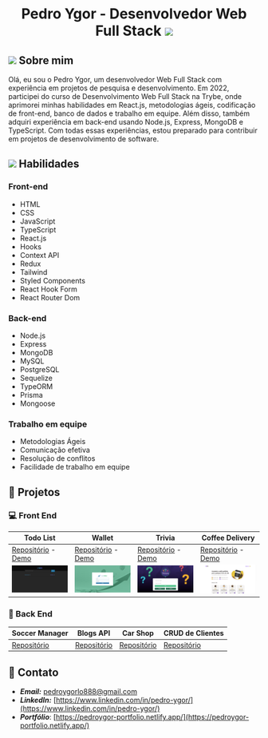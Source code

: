 

<h1 align="center"> Pedro Ygor - Desenvolvedor Web Full Stack <img src = "https://raw.githubusercontent.com/MartinHeinz/MartinHeinz/master/wave.gif" width = 20px /> </h1>




## <img src="https://media.giphy.com/media/ObNTw8Uzwy6KQ/giphy.gif" width="15" /> Sobre mim

Olá, eu sou o Pedro Ygor, um desenvolvedor Web Full Stack com experiência em projetos de pesquisa e desenvolvimento. Em 2022, participei do curso de Desenvolvimento Web Full Stack na Trybe, onde aprimorei minhas habilidades em React.js, metodologias ágeis, codificação de front-end, banco de dados e trabalho em equipe. Além disso, também adquiri experiência em back-end usando Node.js, Express, MongoDB e TypeScript. Com todas essas experiências, estou preparado para contribuir em projetos de desenvolvimento de software.

## <img src="https://media2.giphy.com/media/QssGEmpkyEOhBCb7e1/giphy.gif?cid=ecf05e47a0n3gi1bfqntqmob8g9aid1oyj2wr3ds3mg700bl&rid=giphy.gif" width ="15" /> Habilidades

### Front-end

- HTML
- CSS
- JavaScript
- TypeScript
- React.js
- Hooks
- Context API
- Redux
- Tailwind
- Styled Components
- React Hook Form
- React Router Dom

### Back-end

- Node.js
- Express
- MongoDB
- MySQL
- PostgreSQL
- Sequelize
- TypeORM
- Prisma
- Mongoose

### Trabalho em equipe

- Metodologias Ágeis
- Comunicação efetiva
- Resolução de conflitos
- Facilidade de trabalho em equipe

## :file_folder: Projetos

### :computer: Front End

| Todo List    | Wallet | Trivia | Coffee Delivery |
| ------------- |-------------| ----------| -------- |
| [Repositório](https://github.com/pedroygor/desafio-01-ignite-todo-list) - [Demo](https://pedroygor-todo.netlify.app/)  | [Repositório](https://github.com/pedroygor/trybe-wallet) - [Demo](https://pedroygor-trybe-wallet.netlify.app/) | [Repositório](https://github.com/pedroygor/trivia-project) - [Demo](https://pedroygor-trivia.netlify.app/) | [Repositório](https://github.com/pedroygor/coffee-delivery) - [Demo](https://pedroygor-coffee-delivery.netlify.app/) |
|![Todo](./imgs/todo.png) |![Wallet](./imgs/wallet.png) |![Trivia](./imgs/trivia.png) |![Timer](./imgs/coffee.png) |

### :wrench: Back End

| Soccer Manager        | Blogs API           | Car Shop  | CRUD de Clientes |
| ------------- |:-------------:| ----- | ---- |
| [Repositório](https://github.com/pedroygor/trybe-futebol-clube)      | [Repositório](https://github.com/pedroygor/api-de-blogs) | [Repositório](https://github.com/pedroygor/car-shop) | [Repositório](https://github.com/pedroygor/backend-sharenergy)|

## :link: Contato

- ***Email:*** pedroygorlo888@gmail.com
- ***LinkedIn:*** [https://www.linkedin.com/in/pedro-ygor/](https://www.linkedin.com/in/pedro-ygor/)
- ***Portfólio***: [https://pedroygor-portfolio.netlify.app/](https://pedroygor-portfolio.netlify.app/)
